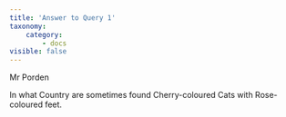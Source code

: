 ```yaml
---
title: 'Answer to Query 1'
taxonomy:
    category:
        - docs
visible: false
---
```


<div class="author">Mr Porden</div>

In what Country are sometimes found Cherry-coloured Cats with Rose-coloured feet.